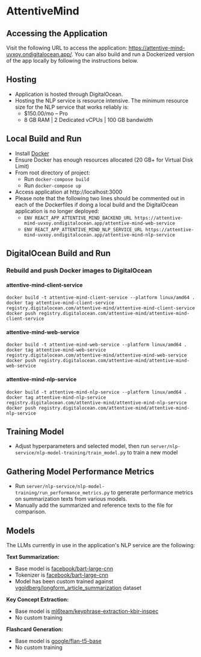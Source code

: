 # AttentiveMind

## Accessing the Application
Visit the following URL to access the application: https://attentive-mind-uvxoy.ondigitalocean.app/.
You can also build and run a Dockerized version of the app locally by following the instructions below.

## Hosting
- Application is hosted through DigitalOcean.
- Hosting the NLP service is resource intensive. The minimum resource size for the NLP service that works reliably is: 
  - $150.00/mo – Pro
  - 8 GB RAM | 2 Dedicated vCPUs | 100 GB bandwidth

## Local Build and Run
- Install [Docker](https://docs.docker.com/get-docker/)
- Ensure Docker has enough resources allocated (20 GB+ for Virtual Disk Limit)
- From root directory of project:
  - Run `docker-compose build`
  - Run `docker-compose up`
- Access application at http://localhost:3000
- Please note that the following two lines should be commented out in each of the Dockerfiles if doing a local build and the DigitalOcean application is no longer deployed:
  - `ENV REACT_APP_ATTENTIVE_MIND_BACKEND_URL https://attentive-mind-uvxoy.ondigitalocean.app/attentive-mind-web-service`
  - `ENV REACT_APP_ATTENTIVE_MIND_NLP_SERVICE_URL https://attentive-mind-uvxoy.ondigitalocean.app/attentive-mind-nlp-service`


## DigitalOcean Build and Run
### Rebuild and push Docker images to DigitalOcean
#### attentive-mind-client-service
```
docker build -t attentive-mind-client-service --platform linux/amd64 .
docker tag attentive-mind-client-service registry.digitalocean.com/attentive-mind/attentive-mind-client-service
docker push registry.digitalocean.com/attentive-mind/attentive-mind-client-service

```
#### attentive-mind-web-service
```
docker build -t attentive-mind-web-service --platform linux/amd64 .
docker tag attentive-mind-web-service registry.digitalocean.com/attentive-mind/attentive-mind-web-service
docker push registry.digitalocean.com/attentive-mind/attentive-mind-web-service
```
#### attentive-mind-nlp-service
```
docker build -t attentive-mind-nlp-service --platform linux/amd64 .
docker tag attentive-mind-nlp-service registry.digitalocean.com/attentive-mind/attentive-mind-nlp-service
docker push registry.digitalocean.com/attentive-mind/attentive-mind-nlp-service
```

## Training Model
- Adjust hyperparameters and selected model, then run `server/nlp-service/nlp-model-training/train_model.py` to train a new model

## Gathering Model Performance Metrics
- Run `server/nlp-service/nlp-model-training/run_performance_metrics.py` to generate performance metrics on summarization texts from various models.
- Manually add the summarized and reference texts to the file for comparison.

## Models
The LLMs currently in use in the application's NLP service are the following:

**Text Summarization:** 
- Base model is [facebook/bart-large-cnn](https://huggingface.co/facebook/bart-large-cnn)
- Tokenizer is [facebook/bart-large-cnn](https://huggingface.co/facebook/bart-large-cnn)
- Model has been custom trained against [vgoldberg/longform_article_summarization](https://huggingface.co/datasets/vgoldberg/longform_article_summarization) dataset

**Key Concept Extraction:**
- Base model is [ml6team/keyphrase-extraction-kbir-inspec](https://huggingface.co/ml6team/keyphrase-extraction-kbir-inspec)
- No custom training

**Flashcard Generation:**
- Base model is [google/flan-t5-base](https://huggingface.co/google/flan-t5-base)
- No custom training

